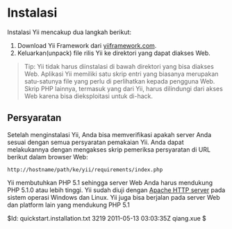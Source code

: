 Instalasi
=========

Instalasi Yii mencakup dua langkah berikut:

   1. Download Yii Framework dari [yiiframework.com](http://www.yiiframework.com/).
   2. Keluarkan(unpack) file rilis Yii ke direktori yang dapat diakses Web.

> Tip: Yii tidak harus diinstalasi di bawah direktori yang bisa diakses Web.
Aplikasi Yii memiliki satu skrip entri yang biasanya merupakan satu-satunya file yang
perlu di perlihatkan kepada pengguna Web. Skrip PHP lainnya, termasuk yang dari
Yii, harus dilindungi dari akses Web karena bisa dieksploitasi untuk di-hack.

Persyaratan
-----------

Setelah menginstalasi Yii, Anda bisa memverifikasi apakah server Anda sesuai
dengan semua persyaratan pemakaian Yii. Anda dapat melakukannya dengan mengakses
skrip pemeriksa persyaratan di URL berikut dalam browser Web:

~~~
http://hostname/path/ke/yii/requirements/index.php
~~~

Yii membutuhkan PHP 5.1 sehingga server Web Anda harus mendukung PHP 5.1.0
atau lebih tinggi. Yii sudah diuji dengan [Apache HTTP
server](http://httpd.apache.org/) pada sistem operasi Windows dan Linux.
Yii juga bisa berjalan pada server Web dan platform lain yang mendukung
PHP 5.1

<div class="revision">$Id: quickstart.installation.txt 3219 2011-05-13 03:03:35Z qiang.xue $</div>